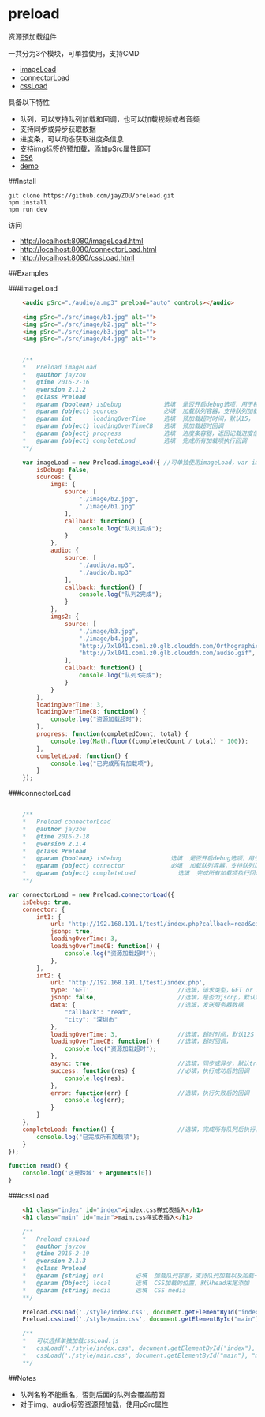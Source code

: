 # preload
资源预加载组件

一共分为3个模块，可单独使用，支持CMD

 - [imageLoad](https://github.com/jayZOU/preload/blob/master/src/imageLoad.js)
 - [connectorLoad](https://github.com/jayZOU/preload/blob/master/src/connectorLoad.js)
 - [cssLoad](https://github.com/jayZOU/preload/blob/master/src/cssLoad.js)

具备以下特性

 - 队列，可以支持队列加载和回调，也可以加载视频或者音频
 - 支持同步或异步获取数据
 - 进度条，可以动态获取进度条信息
 - 支持img标签的预加载，添加pSrc属性即可
 - [ES6](https://github.com/jayZOU/preload/tree/dev)
 - [demo](http://jayzou.github.io/preload/index.html)


##Install

    git clone https://github.com/jayZOU/preload.git
    npm install
    npm run dev
    
访问

- [http://localhost:8080/imageLoad.html](http://localhost:8080/imageLoad.html)
- [http://localhost:8080/connectorLoad.html](http://localhost:8080/connectorLoad.html)
- [http://localhost:8080/cssLoad.html](http://localhost:8080/cssLoad.html)

##Examples

###imageLoad
```html
    <audio pSrc="./audio/a.mp3" preload="auto" controls></audio>

    <img pSrc="./src/image/b1.jpg" alt="">
	<img pSrc="./src/image/b2.jpg" alt="">
	<img pSrc="./src/image/b3.jpg" alt="">
	<img pSrc="./src/image/b4.jpg" alt="">
```
```js

	/**
    *   Preload imageLoad
    *   @author jayzou
    *   @time 2016-2-16
    *   @version 2.1.2
    *   @class Preload
    *   @param {boolean} isDebug            选填  是否开启debug选项，用于移动端调试，默认false
    *   @param {object} sources             必填  加载队列容器，支持队列加载以及加载一个队列后传入回调
    *   @param int      loadingOverTime     选填  预加载超时时间，默认15， 单位:秒
    *   @param {object} loadingOverTimeCB   选填  预加载超时回调
    *   @param {object} progress            选填  进度条容器，返回记载进度信息
    *   @param {object} completeLoad        选填  完成所有加载项执行回调
    **/

    var imageLoad = new Preload.imageLoad({	//可单独使用imageLoad，var imageLoad = new imageLoad()
	    isDebug: false,
	    sources: {
	        imgs: {
	            source: [
	                "./image/b2.jpg",
	                "./image/b1.jpg"
	            ],
	            callback: function() {
	                console.log("队列1完成");
	            }
	        },
	        audio: {
	            source: [
	                "./audio/a.mp3",
	                "./audio/b.mp3"
	            ],
	            callback: function() {
	                console.log("队列2完成");
	            }
	        },
	        imgs2: {
	            source: [
	                "./image/b3.jpg",
	                "./image/b4.jpg",
	                "http://7xl041.com1.z0.glb.clouddn.com/OrthographicCamera.png",
	                "http://7xl041.com1.z0.glb.clouddn.com/audio.gif",
	            ],
	            callback: function() {
	                console.log("队列3完成");
	            }
	        }
	    },
	    loadingOverTime: 3,
	    loadingOverTimeCB: function() {
	        console.log("资源加载超时");
	    },
	    progress: function(completedCount, total) {
	        console.log(Math.floor((completedCount / total) * 100));
	    },
	    completeLoad: function() {
	        console.log("已完成所有加载项");
	    }
	});
```

###connectorLoad
```js

	/**
    *   Preload connectorLoad
    *   @author jayzou
    *   @time 2016-2-18
    *   @version 2.1.4
    *   @class Preload
    *   @param {boolean} isDebug              选填  是否开启debug选项，用于移动端调试，默认false
    *   @param {object} connector             必填  加载队列容器，支持队列加载以及加载一个队列后传入回调
    *   @param {object} completeLoad            选填  完成所有加载项执行回调
    **/

var connectorLoad = new Preload.connectorLoad({
    isDebug: true,
    connector: {
        int1: {
            url: 'http://192.168.191.1/test1/index.php?callback=read&city=上海市',
            jsonp: true,
            loadingOverTime: 3,
            loadingOverTimeCB: function() {
                console.log("资源加载超时");
            },
        },
        int2: {
            url: 'http://192.168.191.1/test1/index.php',
            type: 'GET',                        //选填，请求类型，GET or POST 默认GET
            jsonp: false,                       //选填，是否为jsonp，默认false
            data: {                             //选填，发送服务器数据
                "callback": "read",
                "city": "深圳市"
            },
            loadingOverTime: 3,                 //选填，超时时间，默认12S
            loadingOverTimeCB: function() {     //选填，超时回调，
                console.log("资源加载超时");
            },
            async: true,                        //选填，同步或异步，默认true，异步
            success: function(res) {            //必填，执行成功后的回调
                console.log(res);
            },
            error: function(err) {              //选填，执行失败后的回调
                console.log(err);
            }
        }
    },
    completeLoad: function() {                  //选填，完成所有队列后执行，无论成功或失败
        console.log("已完成所有加载项");
    }
});

function read() {
    console.log('这是跨域' + arguments[0])
}
```

###cssLoad
```html
    <h1 class="index" id="index">index.css样式表插入</h1>
    <h1 class="main" id="main">main.css样式表插入</h1>
```
```js
	/**
    *   Preload cssLoad
    *   @author jayzou
    *   @time 2016-2-19
    *   @version 2.1.3
    *   @class Preload
    *   @param {string} url         必填  加载队列容器，支持队列加载以及加载一个队列后传入回调
    *   @param {Object} local       选填  CSS加载的位置，默认head末尾添加
    *   @param {string} media       选填  CSS media
    **/

    Preload.cssLoad('./style/index.css', document.getElementById("index"), "media");
    Preload.cssLoad('./style/main.css', document.getElementById("main"), "media");

    /**
    *   可以选择单独加载cssLoad.js
    *   cssLoad('./style/index.css', document.getElementById("index"), "media");
    *   cssLoad('./style/main.css', document.getElementById("main"), "media");
    **/
```

##Notes

 - 队列名称不能重名，否则后面的队列会覆盖前面
 - 对于img、audio标签资源预加载，使用pSrc属性

	
	


  [1]: http://jayzou.coding.io/
  [2]: http://localhost:8080/